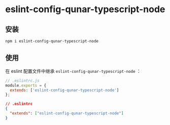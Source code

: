 # eslint-config-qunar-typescript-node

## 安装
```
npm i eslint-config-qunar-typescript-node
```

## 使用

在 eslint 配置文件中继承 `eslint-config-qunar-typescript-node` ：

```js
// .eslintrc.js
module.exports = {
  extends: ['eslint-config-qunar-typescript-node']
};
```

```json
// .eslintrc
{
  "extends": ["eslint-config-qunar-typescript-node"]
}
```
